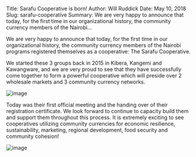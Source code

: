 Title: Sarafu Cooperative is born!
Author: Will Ruddick
Date: May 10, 2018
Slug: sarafu-cooperative
Summary: We are very happy to announce that today, for the first time in our organizational history, the community currency members of the Nairobi...

We are very happy to announce that today, for the first time in our
organizational history, the community currency members of the Nairobi
programs registered themselves as a cooperative: The Sarafu Cooperative.

We started these 3 groups back in 2015 in Kibera, Kangemi and
Kawangware, and we are very proud to see that they have successfully
come together to form a powerful cooperative which will preside over 2
wholesale markets and 3 community currency networks.

![image](images/blog/sarafu-cooperative1.webp)

Today was their first official meeting and the handing over of their
registration certificate. We look forward to continue to capacity build
them and support them throughout this process. It is extremely exciting
to see cooperatives utilizing community currencies for economic
resilience, sustainability, marketing, regional development, food
security and community cohesion!

![image](images/blog/sarafu-cooperative50.webp)
